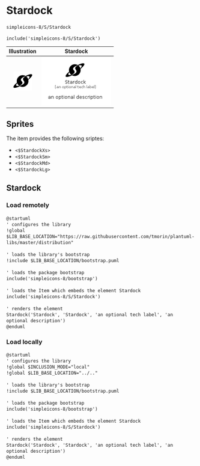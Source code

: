 # Stardock


```text
simpleicons-8/S/Stardock
```

```text
include('simpleicons-8/S/Stardock')
```



| Illustration | Stardock |
| :---: | :---: |
| ![illustration for Illustration](../../simpleicons-8/S/Stardock.png) | ![illustration for Stardock](../../simpleicons-8/S/Stardock.Local.png) |



## Sprites
The item provides the following sriptes:

- `<$StardockXs>`
- `<$StardockSm>`
- `<$StardockMd>`
- `<$StardockLg>`





## Stardock

### Load remotely
```plantuml
@startuml
' configures the library
!global $LIB_BASE_LOCATION="https://raw.githubusercontent.com/tmorin/plantuml-libs/master/distribution"

' loads the library's bootstrap
!include $LIB_BASE_LOCATION/bootstrap.puml

' loads the package bootstrap
include('simpleicons-8/bootstrap')

' loads the Item which embeds the element Stardock
include('simpleicons-8/S/Stardock')

' renders the element
Stardock('Stardock', 'Stardock', 'an optional tech label', 'an optional description')
@enduml
```

### Load locally
```plantuml
@startuml
' configures the library
!global $INCLUSION_MODE="local"
!global $LIB_BASE_LOCATION="../.."

' loads the library's bootstrap
!include $LIB_BASE_LOCATION/bootstrap.puml

' loads the package bootstrap
include('simpleicons-8/bootstrap')

' loads the Item which embeds the element Stardock
include('simpleicons-8/S/Stardock')

' renders the element
Stardock('Stardock', 'Stardock', 'an optional tech label', 'an optional description')
@enduml
```

